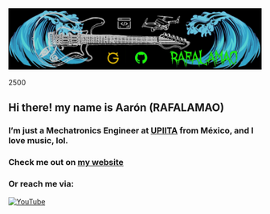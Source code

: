 <img src="portadita.JPG" width="2500">

2500

## Hi there! my name is Aarón (RAFALAMAO)

### I’m just a Mechatronics Engineer at [UPIITA](https://www.upiita.ipn.mx/) from México, and I love music, lol.

### Check me out on [my website](https://rafalamao.github.io/)

### Or reach me via:

[![YouTube](https://img.shields.io/badge/YouTube-D14836?style=for-the-badge&logo=youtube&logoColor=white)](https://www.youtube.com/channel/UCURD3N9TC9OJn0BWRf2J8oA)
